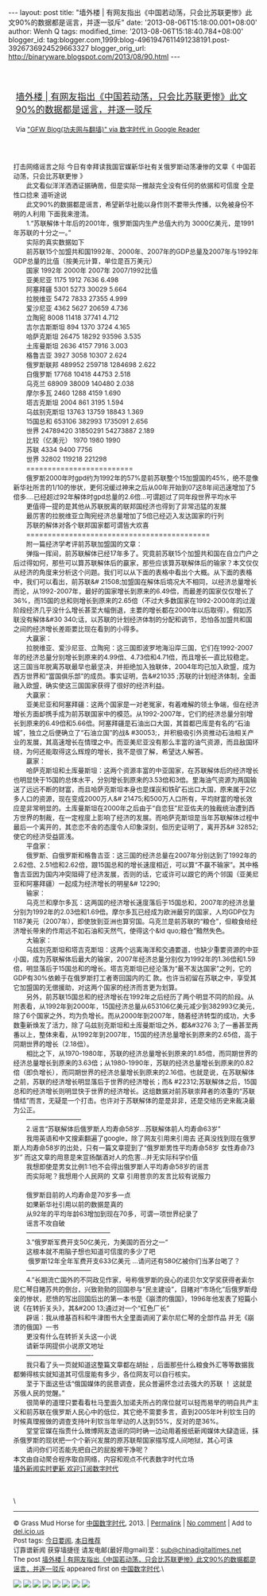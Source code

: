--- layout: post title: "墙外楼 |
有网友指出《中国若动荡，只会比苏联更惨》此文90%的数据都是谣言，并逐一驳斥"
date: '2013-08-06T15:18:00.001+08:00' author: Wenh Q tags:
modified\_time: '2013-08-06T15:18:40.784+08:00' blogger\_id:
tag:blogger.com,1999:blog-4961947611491238191.post-3926736924529663327
blogger\_orig\_url: http://binaryware.blogspot.com/2013/08/90.html ---
<div style="margin: 10px; padding: 5px;">

<div style="font-size: 18px;">

[\
墙外楼 |
有网友指出《中国若动荡，只会比苏联更惨》此文90%的数据都是谣言，并逐一驳斥](http://feedproxy.google.com/~r/chinagfwblog/~3/DUTg6KrgmzY/)

</div>

<div style="font-size: 13px;">

Via ["GFW Blog(功夫网与翻墙)" via 数字时代 in Google
Reader](https://www.blogger.com/blogger.g?blogID=4961947611491238191)

</div>

</div>

<div style="font-size: 13px; padding: 15px 0 10px 10px;">

打击网络谣言之际 今日有幸拜读我国官媒新华社有关俄罗斯动荡凄惨的文章《
中国若动荡，只会比苏联更惨 》\
　　此文看似洋洋洒洒证据确凿，但是实际一推敲完全没有任何的依据和可信度
全是性口捻来 道听途说\
　　此文90%的数据都是谣言，希望新华社能以身作则不要带头传播，以免被身份不明的人利用
下面我来澄清。\
　　1.“苏联解体十年后的2001年，俄罗斯国内生产总值大约为
3000亿美元，是1991年苏联的十分之一。”\
　　实际的真实数据如下\
　　前苏联15个加盟共和国1992年、2000年、2007年的GDP总量及2007年与1992年GDP总量的比值（按美元计算，单位是百万美元）\
　　国家 1992年 2000年 2007年 2007/1992比值\
　　亚美尼亚 1175 1912 7636 6.498\
　　阿塞拜疆 5301 5273 30029 5.664\
　　拉脱维亚 5472 7833 27355 4.999\
　　爱沙尼亚 4362 5627 20659 4.736\
　　立陶宛 8008 11418 37741 4.712\
　　吉尔吉斯斯坦 894 1370 3724 4.165\
　　哈萨克斯坦 26475 18292 93596 3.535\
　　土库曼斯坦 2636 4157 7916 3.003\
　　格鲁吉亚 3927 3058 10307 2.624\
　　俄罗斯联邦 489952 259718 1284698 2.622\
　　白俄罗斯 17768 10418 44753 2.518\
　　乌克兰 68909 38009 140480 2.038\
　　摩尔多瓦 2460 1288 4159 1.690\
　　塔吉克斯坦 2004 861 3195 1.594\
　　乌兹别克斯坦 13763 13759 18843 1.369\
　　15国总和 653106 382993 1735091 2.656\
　　世界 24789420 31850291 54273887 2.189\
　　比较（亿美元） 1970 1980 1990\
　　苏联 4334 9400 7756\
　　世界 32802 119218 221298\
　　=========================\
　　俄罗斯2000年时gpd约为1992年的57%是前苏联整个15加盟国的45%，绝不是像新华社所言的1/10的惨状，更何况缓过神来之后从00年开始到07这8年间迅速增加了5倍多….已经超过92年解体时gpd总量的2.6倍…可谓超过了同年段世界平均水平\
　　更值得一提的是其他从苏联脱离的联邦国经济也得到了非常迅猛的发展\
　　最厉害的拉脱维亚立陶宛经济总量增加了5倍已经迈入发达国家的行列\
　　苏联的解体对各个联邦国家都可谓皆大欢喜\
　　===========================================\
　　附一篇经济学考评前苏联加盟国的文章：\
　　弹指一挥间，前苏联解体已经17年多了。究竟前苏联15个加盟共和国在自立门户之后过得如何，那些可以算苏联解体后的赢家，那些应该算苏联解体后的输家？本文仅仅从经济的角度来分析这个问题。我们可以从下面的表格中看出个大概。从下面的表格中，我们可以看出，前苏联&\#
21508;加盟国在解体后境况大不相同，以经济总量增长而论，从1992-2007年，最好的国家增长到原来的6.49倍，而最差的国家仅仅增长了36%，而15国的总和则增长到原来的2.65倍（不过大多数国家在1992-2000年的过渡阶段经济几乎没什么增长甚至大幅倒退，主要的增长都在2000年以后取得）。假如苏联没有解体&\#30
340;话，以苏联的计划经济体制的分配和调节，恐怕各加盟共和国之间的经济增长差距要比现在看到的小得多。\
　　大赢家：\
　　拉脱维亚、爱沙尼亚、立陶宛：这三国即波罗地海沿岸三国，它们在1992-2007年的经济总量分别增长到原来的4.99倍、4.73倍和4.71倍，而且增长一直比较稳定。这三国当年脱离苏联最早也最坚决，并拒绝加入独联体，2004年均已加入欧盟，成为西方世界和“富国俱乐部”的成员。事实证明，告&\#21035
;苏联的计划经济体制，全面融入欧盟，确实使这三国国家获得了很好的经济利益。\
　　大赢家：\
　　亚美尼亚和阿塞拜疆：这两个国家是一对老冤家，有着难解的领土争端，但在经济增长方面却携手成为前苏联国家中的模范。从1992-2007年，它们的经济总量分别增长到原来的6.49倍和5.66倍。阿塞拜疆是石油出口大国，其首都巴库是有名的“石油城”，独立之后便确立了“石油立国”的战&
\#30053;，并积极吸引外资推动石油相关产业的发展，其高速增长在情理之中。而亚美尼亚没有那么丰富的油气资源，而且敌国环绕，为何还能取得这么辉煌的增长，我不是很了解，希望达人解答。\
　　赢家：\
　　哈萨克斯坦和土库曼斯坦：这两个资源丰富的中亚国家，在苏联解体后的经济增长也明显快于15国的总体水平，分别增长到原来的3.53倍和3倍。里海油气资源为两国输送了远远不断的财富，而且哈萨克斯坦本身也是煤炭和铁矿石出口大国，原来属于2亿多人口的资源，现在变成2000万人&\#
21475;和500万人口所有，平均财富的增长效应是非常明显的。土库曼斯坦在2000年之后由于“自恋狂”尼亚佐夫的独裁统治遭到西方世界的制裁，在一定程度上影响了经济的发展。而哈萨克斯坦是当年苏联解体过程中最后一个离开的，其恋恋不舍的态度令人印象深刻，但历史证明了，离开苏&\#
32852;使它的经济受益匪浅。\
　　平盘家：\
　　俄罗斯、白俄罗斯和格鲁吉亚：这三国的经济总量在2007年分别达到了1992年的2.62倍、2.51倍和2.62倍，跟15国总和的增长速度相近，可以算“不赢不输家”。其中格鲁吉亚因为国内冲突阻碍了经济发展，否则的话，它或许可以跟它的两个邻国（亚美尼亚和阿塞拜疆）一起成为经济增长的明星&\#
12290;\
　　输家：\
　　乌克兰和摩尔多瓦：这两国的经济增长速度落后于15国总和，2007年的经济总量分别为1992年的2.03倍和1.69倍。摩尔多瓦已经成为欧洲最穷的国家，人均GDP仅为1187美元（2007年），即使放到亚洲也算穷国。乌克兰是前苏联的“粮仓”，但粮食给经济增长带来的作用远不如石油和天然气，使得这个&ld
quo;粮仓”黯然失色。\
　　大输家：\
　　乌兹别克斯坦和塔吉克斯坦：这两个远离海洋和交通要道，也缺少重要资源的中亚小国，成为苏联解体后最大的输家，2007年经济总量分别仅为1992年的1.36倍和1.59倍，明显落后于15国总和的增长。塔吉克斯坦已经沦落为“最不发达国家”之列，它的GDP有30%依赖于在俄罗斯打工者寄回国内的汇
款。也许当初留在苏联之中，享受其它加盟国的无偿援助，对这两个国家的经济而言更为划算。\
　　另外，前苏联15国总和的经济增长在1992年之后经历了两个明显不同的阶段。从附表看，从1992年到2000年，15国经济总量从653106亿美元减少到382993亿美元，除了6个国家之外，均为负增长。而从2000年到2007年，随着经济转型的成功，大多数重新焕发了活力，除了乌兹别克斯坦和土库曼斯坦之外，都&\#3276
3;了一番甚至两番以上，整体来看，从1992年到2007年，15国的经济总量增长到原来的2.65倍，高于同期世界的增长（2.18倍）。\
　　相比之下，从1970-1980年，苏联的经济总量增长到原来的1.85倍，而同期世界的经济总量增长到原来的3.63倍；从1980-1990年，苏联的经济总量增长到原来的0.82倍（即负增长），而同期世界的经济总量增长到原来的2.16倍。也就是说，在苏联解体之前，苏联的经济增长明显落后于世界的经济增长；而&
\#22312;苏联解体之后，15国总和的经济增长则明显快于世界的经济增长。这组数据对前苏联崇拜者的浓重的“苏联情结”而言，无疑是一个打击。也许对于苏联解体的是是非非，还是交给历史来裁决最为公正。\
　　————————–\
　　2.谣言“苏联解体后俄罗斯人均寿命58岁…苏联解体前人均寿命63岁”\
　　我用英语和中文搜索翻遍了google，除了网友引用来引用去
还真没找到现在俄罗斯人均寿命58岁的出处，只有一篇文章提到了“俄罗斯男性平均寿命58岁
女性寿命73岁” 而这文章的用意是来宣扬酗酒对人的危害…并无实际科学价值\
　　我想即使是男女比例1:1也不会得出俄罗斯人平均寿命58岁的谣言\
　　而实际呢？我想用个人民网的 文章 引用普京的发言比较有说服力\
　　\
　　俄罗斯目前的人均寿命是70岁多一点\
　　如果新华社引用以前的数据是真的\
　　从92年的平均年龄63增加到现在70多，可谓一项世界纪录了\
　　谣言不攻自破\
　　—————————————\
　　3.”俄罗斯军费开支50亿美元，为美国的百分之一“\
　　这根本就不用脑子想也知道可信度的多少了吧\
　　 俄罗斯12年全年军费开支633亿美元 …请问还有580亿被你们当茅台喝了？\
　　——————————\
　　4.”长期流亡国外的不同政见作家，号称俄罗斯的良心的诺贝尔文学奖获得者索尔尼仁琴目睹苏共的倒台，兴致勃勃的回国参与“民主建设”，目睹对“市场化”后俄罗斯母亲的惨状，悲愤的写出回国后出的第一本书是《崩溃的俄国》，1996年他发表了短篇小说《在转折关头》，其&\#200
13;通过对一个“红色厂长“\
　　辟谣：我从维基百科和牛津图书大全里面调阅了索尔尼仁琴的全部作品
并无《崩溃的俄国》一书\
　　更没有什么在转折关头这一小说\
　　请新华网提供小说原文地址\
　　——————————-\
　　我只看了头一页就知道这整篇文章都在胡扯
，后面那些什么粮食外汇等等数据我都懒得核实就知道其可信度能有多少，各位网友可以自行核实。\
　　至于下面这些话“俄国媒体的民意调查，民众普遍怀念过去强大的苏联 ！
这就是苏俄人民的觉醒。”\
　　很简单的道理只要看看杜马里面久加诺夫所占的席位就可以轻而易举的明白共产主义和前苏联在俄罗斯人民心中的低位，其它绝不需要多言，直到2005年叶利钦生日的时候真理报做的调查支持叶利钦当年举动的人达到55%，反对的是36%。\
　　堂堂官媒在指责什么微博网友造谣的同时确一边动用着报纸新闻媒体大肆造谣，抹杀俄罗斯的现状把一个个新兴发展的原苏联帮国家描写成人间地狱，其心可诛\
　　请问你们可否能先把自己的屁股擦干净呢？\
本文由自动聚合程序取自网络，内容和观点不代表数字时代立场\
[墙外新闻实时更新 欢迎订阅数字时代](http://eepurl.com/msuvD)\
\
\
\
\

------------------------------------------------------------------------

© Grass Mud Horse for
[中国数字时代](http://chinadigitaltimes.net/chinese), 2013. |
[Permalink](http://chinadigitaltimes.net/chinese/2013/08/%E5%A2%99%E5%A4%96%E6%A5%BC-%E6%9C%89%E7%BD%91%E5%8F%8B%E6%8C%87%E5%87%BA%E3%80%8A%E4%B8%AD%E5%9B%BD%E8%8B%A5%E5%8A%A8%E8%8D%A1%EF%BC%8C%E5%8F%AA%E4%BC%9A%E6%AF%94%E8%8B%8F%E8%81%94%E6%9B%B4/)
| [No
comment](http://chinadigitaltimes.net/chinese/2013/08/%E5%A2%99%E5%A4%96%E6%A5%BC-%E6%9C%89%E7%BD%91%E5%8F%8B%E6%8C%87%E5%87%BA%E3%80%8A%E4%B8%AD%E5%9B%BD%E8%8B%A5%E5%8A%A8%E8%8D%A1%EF%BC%8C%E5%8F%AA%E4%BC%9A%E6%AF%94%E8%8B%8F%E8%81%94%E6%9B%B4/#comments)
| Add to
[del.icio.us](http://del.icio.us/post?url=http://chinadigitaltimes.net/chinese/2013/08/%E5%A2%99%E5%A4%96%E6%A5%BC-%E6%9C%89%E7%BD%91%E5%8F%8B%E6%8C%87%E5%87%BA%E3%80%8A%E4%B8%AD%E5%9B%BD%E8%8B%A5%E5%8A%A8%E8%8D%A1%EF%BC%8C%E5%8F%AA%E4%BC%9A%E6%AF%94%E8%8B%8F%E8%81%94%E6%9B%B4/&title=%E5%A2%99%E5%A4%96%E6%A5%BC%20%7C%20%E6%9C%89%E7%BD%91%E5%8F%8B%E6%8C%87%E5%87%BA%E3%80%8A%E4%B8%AD%E5%9B%BD%E8%8B%A5%E5%8A%A8%E8%8D%A1%EF%BC%8C%E5%8F%AA%E4%BC%9A%E6%AF%94%E8%8B%8F%E8%81%94%E6%9B%B4%E6%83%A8%E3%80%8B%E6%AD%A4%E6%96%8790%25%E7%9A%84%E6%95%B0%E6%8D%AE%E9%83%BD%E6%98%AF%E8%B0%A3%E8%A8%80%EF%BC%8C%E5%B9%B6%E9%80%90%E4%B8%80%E9%A9%B3%E6%96%A5)\
Post tags:
[今日要闻](http://chinadigitaltimes.net/chinese/tag/%E4%BB%8A%E6%97%A5%E8%A6%81%E9%97%BB/?category=10466),
[本日推荐](http://chinadigitaltimes.net/chinese/tag/%E6%9C%AC%E6%97%A5%E6%8E%A8%E8%8D%90/?category=10466)\
订靠谱新闻 获穿墙捷径
请发电邮(最好用gmail)至：sub@chinadigitaltimes.net\
The post [墙外楼 |
有网友指出《中国若动荡，只会比苏联更惨》此文90%的数据都是谣言，并逐一驳斥](http://chinadigitaltimes.net/chinese/2013/08/%E5%A2%99%E5%A4%96%E6%A5%BC-%E6%9C%89%E7%BD%91%E5%8F%8B%E6%8C%87%E5%87%BA%E3%80%8A%E4%B8%AD%E5%9B%BD%E8%8B%A5%E5%8A%A8%E8%8D%A1%EF%BC%8C%E5%8F%AA%E4%BC%9A%E6%AF%94%E8%8B%8F%E8%81%94%E6%9B%B4/)
appeared first on [中国数字时代](http://chinadigitaltimes.net/chinese).\
<div>

[![](http://feeds.feedburner.com/~ff/chinagfwblog?d=yIl2AUoC8zA)](http://feeds.feedburner.com/~ff/chinagfwblog?a=DUTg6KrgmzY:WS4xxnoQa-Q:yIl2AUoC8zA)
[![](http://feeds.feedburner.com/~ff/chinagfwblog?i=DUTg6KrgmzY:WS4xxnoQa-Q:-BTjWOF_DHI)](http://feeds.feedburner.com/~ff/chinagfwblog?a=DUTg6KrgmzY:WS4xxnoQa-Q:-BTjWOF_DHI)
[![](http://feeds.feedburner.com/~ff/chinagfwblog?i=DUTg6KrgmzY:WS4xxnoQa-Q:F7zBnMyn0Lo)](http://feeds.feedburner.com/~ff/chinagfwblog?a=DUTg6KrgmzY:WS4xxnoQa-Q:F7zBnMyn0Lo)
[![](http://feeds.feedburner.com/~ff/chinagfwblog?i=DUTg6KrgmzY:WS4xxnoQa-Q:V_sGLiPBpWU)](http://feeds.feedburner.com/~ff/chinagfwblog?a=DUTg6KrgmzY:WS4xxnoQa-Q:V_sGLiPBpWU)
[![](http://feeds.feedburner.com/~ff/chinagfwblog?d=qj6IDK7rITs)](http://feeds.feedburner.com/~ff/chinagfwblog?a=DUTg6KrgmzY:WS4xxnoQa-Q:qj6IDK7rITs)
[![](http://feeds.feedburner.com/~ff/chinagfwblog?d=l6gmwiTKsz0)](http://feeds.f%20%20%20eedburner.com/~ff/chinagfwblog?a=DUTg6KrgmzY:WS4xxnoQa-Q:l6gmwiTKsz0)
[![](http://feeds.feedburner.com/~ff/chinagfwblog?i=DUTg6KrgmzY:WS4xxnoQa-Q:gIN9vFwOqvQ)](http://feeds.feedburner.com/~ff/chinagfwblog?a=DUTg6KrgmzY:WS4xxnoQa-Q:gIN9vFwOqvQ)
[![](http://feeds.feedburner.com/~ff/chinagfwblog?d=TzevzKxY174)](http://feeds.feedburner.com/~ff/chinagfwblog?a=DUTg6KrgmzY:WS4xxnoQa-Q:TzevzKxY174)

</div>

</div>
